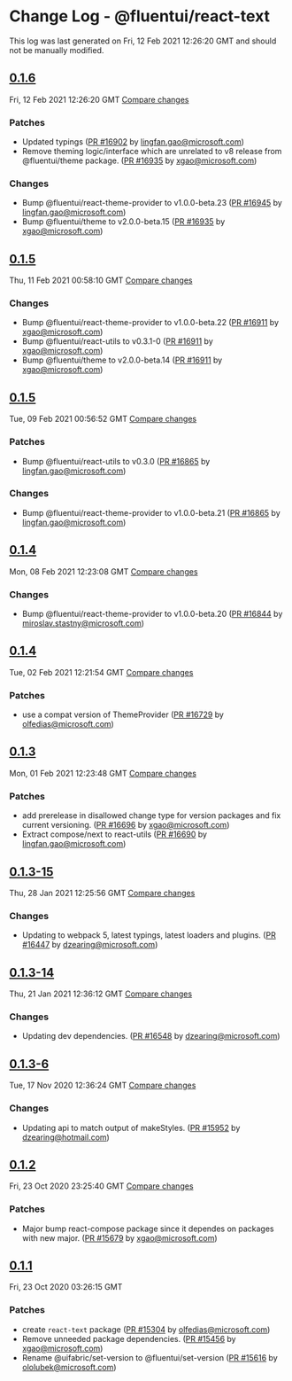 # Change Log - @fluentui/react-text

This log was last generated on Fri, 12 Feb 2021 12:26:20 GMT and should not be manually modified.

<!-- Start content -->

## [0.1.6](https://github.com/microsoft/fluentui/tree/@fluentui/react-text_v0.1.6)

Fri, 12 Feb 2021 12:26:20 GMT 
[Compare changes](https://github.com/microsoft/fluentui/compare/@fluentui/react-text_v0.1.5..@fluentui/react-text_v0.1.6)

### Patches

- Updated typings ([PR #16902](https://github.com/microsoft/fluentui/pull/16902) by lingfan.gao@microsoft.com)
- Remove theming logic/interface which are unrelated to v8 release from @fluentui/theme package. ([PR #16935](https://github.com/microsoft/fluentui/pull/16935) by xgao@microsoft.com)

### Changes

- Bump @fluentui/react-theme-provider to v1.0.0-beta.23 ([PR #16945](https://github.com/microsoft/fluentui/pull/16945) by lingfan.gao@microsoft.com)
- Bump @fluentui/theme to v2.0.0-beta.15 ([PR #16935](https://github.com/microsoft/fluentui/pull/16935) by xgao@microsoft.com)

## [0.1.5](https://github.com/microsoft/fluentui/tree/@fluentui/react-text_v0.1.5)

Thu, 11 Feb 2021 00:58:10 GMT 
[Compare changes](https://github.com/microsoft/fluentui/compare/@fluentui/react-text_v0.1.5..@fluentui/react-text_v0.1.5)

### Changes

- Bump @fluentui/react-theme-provider to v1.0.0-beta.22 ([PR #16911](https://github.com/microsoft/fluentui/pull/16911) by xgao@microsoft.com)
- Bump @fluentui/react-utils to v0.3.1-0 ([PR #16911](https://github.com/microsoft/fluentui/pull/16911) by xgao@microsoft.com)
- Bump @fluentui/theme to v2.0.0-beta.14 ([PR #16911](https://github.com/microsoft/fluentui/pull/16911) by xgao@microsoft.com)

## [0.1.5](https://github.com/microsoft/fluentui/tree/@fluentui/react-text_v0.1.5)

Tue, 09 Feb 2021 00:56:52 GMT 
[Compare changes](https://github.com/microsoft/fluentui/compare/@fluentui/react-text_v0.1.4..@fluentui/react-text_v0.1.5)

### Patches

- Bump @fluentui/react-utils to v0.3.0 ([PR #16865](https://github.com/microsoft/fluentui/pull/16865) by lingfan.gao@microsoft.com)

### Changes

- Bump @fluentui/react-theme-provider to v1.0.0-beta.21 ([PR #16865](https://github.com/microsoft/fluentui/pull/16865) by lingfan.gao@microsoft.com)

## [0.1.4](https://github.com/microsoft/fluentui/tree/@fluentui/react-text_v0.1.4)

Mon, 08 Feb 2021 12:23:08 GMT 
[Compare changes](https://github.com/microsoft/fluentui/compare/@fluentui/react-text_v0.1.4..@fluentui/react-text_v0.1.4)

### Changes

- Bump @fluentui/react-theme-provider to v1.0.0-beta.20 ([PR #16844](https://github.com/microsoft/fluentui/pull/16844) by miroslav.stastny@microsoft.com)

## [0.1.4](https://github.com/microsoft/fluentui/tree/@fluentui/react-text_v0.1.4)

Tue, 02 Feb 2021 12:21:54 GMT 
[Compare changes](https://github.com/microsoft/fluentui/compare/@fluentui/react-text_v0.1.3..@fluentui/react-text_v0.1.4)

### Patches

- use a compat version of ThemeProvider ([PR #16729](https://github.com/microsoft/fluentui/pull/16729) by olfedias@microsoft.com)

## [0.1.3](https://github.com/microsoft/fluentui/tree/@fluentui/react-text_v0.1.3)

Mon, 01 Feb 2021 12:23:48 GMT 
[Compare changes](https://github.com/microsoft/fluentui/compare/@fluentui/react-text_v0.1.3-15..@fluentui/react-text_v0.1.3)

### Patches

- add prerelease in disallowed change type for version packages and fix current versioning. ([PR #16696](https://github.com/microsoft/fluentui/pull/16696) by xgao@microsoft.com)
- Extract compose/next to react-utils ([PR #16690](https://github.com/microsoft/fluentui/pull/16690) by lingfan.gao@microsoft.com)

## [0.1.3-15](https://github.com/microsoft/fluentui/tree/@fluentui/react-text_v0.1.3-15)

Thu, 28 Jan 2021 12:25:56 GMT 
[Compare changes](https://github.com/microsoft/fluentui/compare/@fluentui/react-text_v0.1.3-14..@fluentui/react-text_v0.1.3-15)

### Changes

- Updating to webpack 5, latest typings, latest loaders and plugins. ([PR #16447](https://github.com/microsoft/fluentui/pull/16447) by dzearing@microsoft.com)

## [0.1.3-14](https://github.com/microsoft/fluentui/tree/@fluentui/react-text_v0.1.3-14)

Thu, 21 Jan 2021 12:36:12 GMT 
[Compare changes](https://github.com/microsoft/fluentui/compare/@fluentui/react-text_v0.1.3-6..@fluentui/react-text_v0.1.3-14)

### Changes

-  Updating dev dependencies. ([PR #16548](https://github.com/microsoft/fluentui/pull/16548) by dzearing@microsoft.com)

## [0.1.3-6](https://github.com/microsoft/fluentui/tree/@fluentui/react-text_v0.1.3-6)

Tue, 17 Nov 2020 12:36:24 GMT 
[Compare changes](https://github.com/microsoft/fluentui/compare/@fluentui/react-text_v0.1.2..@fluentui/react-text_v0.1.3-6)

### Changes

- Updating api to match output of makeStyles. ([PR #15952](https://github.com/microsoft/fluentui/pull/15952) by dzearing@hotmail.com)

## [0.1.2](https://github.com/microsoft/fluentui/tree/@fluentui/react-text_v0.1.2)

Fri, 23 Oct 2020 23:25:40 GMT 
[Compare changes](https://github.com/microsoft/fluentui/compare/@fluentui/react-text_v0.1.1..@fluentui/react-text_v0.1.2)

### Patches

- Major bump react-compose package since it dependes on packages with new major. ([PR #15679](https://github.com/microsoft/fluentui/pull/15679) by xgao@microsoft.com)

## [0.1.1](https://github.com/microsoft/fluentui/tree/@fluentui/react-text_v0.1.1)

Fri, 23 Oct 2020 03:26:15 GMT

### Patches

- create `react-text` package ([PR #15304](https://github.com/microsoft/fluentui/pull/15304) by olfedias@microsoft.com)
- Remove unneeded package dependencies. ([PR #15456](https://github.com/microsoft/fluentui/pull/15456) by xgao@microsoft.com)
- Rename @uifabric/set-version to @fluentui/set-version ([PR #15616](https://github.com/microsoft/fluentui/pull/15616) by ololubek@microsoft.com)
